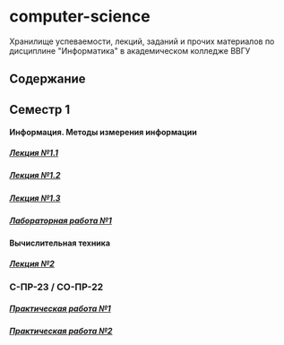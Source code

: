 # computer-science
Хранилище успеваемости, лекций, заданий и прочих материалов по дисциплине "Информатика" в академическом колледже ВВГУ

## Содержание

## Семестр 1

#### Информация. Методы измерения информации

##### [Лекция №1.1](sem1/lecs/lec1/lec1-1.md)
##### [Лекция №1.2](sem1/lecs/lec1/lec1-2.pdf)
##### [Лекция №1.3](sem1/lecs/lec1/lec1-3.md)
##### [Лабораторная работа №1](sem1/labs/lab1/lab1.md)

#### Вычислительная техника

##### [Лекция №2](sem1/lecs/lec2/lec2.md)

### С-ПР-23 / СО-ПР-22

##### [Практическая работа №1](sem1/labs/con1/con1.md)
##### [Практическая работа №2](sem1/labs/con2/con2.md)
